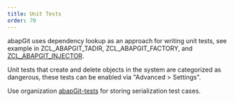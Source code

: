 ```yaml
---
title: Unit Tests
order: 70
---
```


abapGit uses dependency lookup as an approach for writing unit tests, see example in ZCL_ABAPGIT_TADIR, ZCL_ABAPGIT_FACTORY, and [ZCL_ABAPGIT_INJECTOR](https://github.com/abapGit/abapGit/blob/main/src/zcl_abapgit_injector.clas.testclasses.abap).

Unit tests that create and delete objects in the system are categorized as dangerous, these tests can be enabled via "Advanced > Settings".

Use organization [abapGit-tests](https://github.com/abapGit-tests) for storing serialization test cases.
